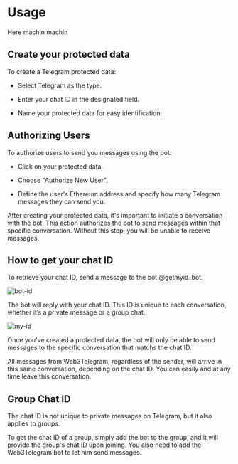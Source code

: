 # Usage

Here machin machin

## Create your protected data

To create a Telegram protected data:

- Select Telegram as the type.

- Enter your chat ID in the designated field.

- Name your protected data for easy identification.


## Authorizing Users

To authorize users to send you messages using the bot:

- Click on your protected data.

- Choose "Authorize New User".

- Define the user's Ethereum address and specify how many Telegram messages they can send you.

After creating your protected data, it's important to initiate a conversation with the bot. This action authorizes the bot to send messages within that specific conversation. Without this step, you will be unable to receive messages.

## How to get your chat ID 

To retrieve your chat ID, send a message to the bot @getmyid_bot.

![bot-id](/get-my-id-bot.png)

The bot will reply with your chat ID. This ID is unique to each conversation, whether it’s a private message or a group chat.

![my-id](/my-chat-id.png)

Once you've created a protected data, the bot will only be able to send messages to the specific conversation that matchs the chat ID.

All messages from Web3Telegram, regardless of the sender, will arrive in this same conversation, depending on the chat ID. You can easily and at any time leave this conversation.

## Group Chat ID

The chat ID is not unique to private messages on Telegram, but it also applies to groups.

To get the chat ID of a group, simply add the bot to the group, and it will provide the group's chat ID upon joining. You also need to add the Web3Telegram bot to let him send messages.